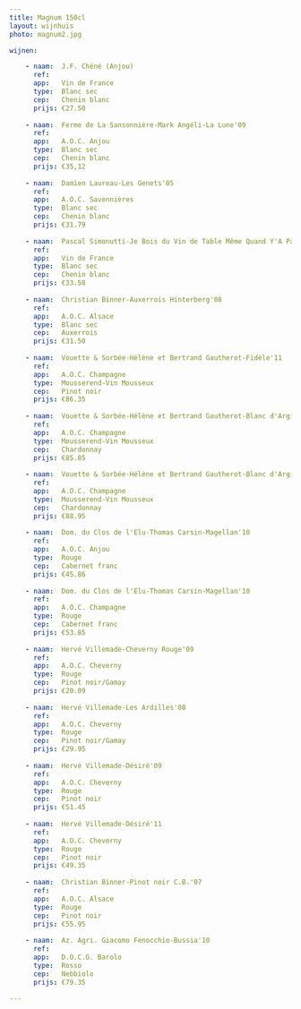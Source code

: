 ```yaml
---
title: Magnum 150cl
layout: wijnhuis
photo: magnum2.jpg

wijnen:

    - naam:  J.F. Chéné (Anjou)
      ref:   
      app:   Vin de France
      type:  Blanc sec
      cep:   Chenin blanc
      prijs: €27.50
    
    - naam:  Ferme de La Sansonnière-Mark Angéli-La Lune'09
      ref:   
      app:   A.O.C. Anjou
      type:  Blanc sec
      cep:   Chenin blanc
      prijs: €35,12
      
    - naam:  Damien Laureau-Les Genets'05
      ref:
      app:   A.O.C. Savennières
      type:  Blanc sec
      cep:   Chenin blanc
      prijs: €31.79
      
    - naam:  Pascal Simonutti-Je Bois du Vin de Table Même Quand Y'A Pas de Table'08 
      ref:
      app:   Vin de France
      type:  Blanc sec
      cep:   Chenin blanc
      prijs: €33.50
      
    - naam:  Christian Binner-Auxerrois Hinterberg'08
      ref:
      app:   A.O.C. Alsace
      type:  Blanc sec
      cep:   Auxerrois
      prijs: €31.50
      
    - naam:  Vouette & Sorbée-Hélène et Bertrand Gautherot-Fidèle'11
      ref:
      app:   A.O.C. Champagne
      type:  Mousserend-Vin Mousseux
      cep:   Pinot noir
      prijs: €86.35
      
    - naam:  Vouette & Sorbée-Hélène et Bertrand Gautherot-Blanc d'Argile'10
      ref:
      app:   A.O.C. Champagne
      type:  Mousserend-Vin Mousseux
      cep:   Chardonnay
      prijs: €85.85
      
    - naam:  Vouette & Sorbée-Hélène et Bertrand Gautherot-Blanc d'Argile'11
      ref:
      app:   A.O.C. Champagne
      type:  Mousserend-Vin Mousseux
      cep:   Chardonnay
      prijs: €88.95
      
    - naam:  Dom. du Clos de l'Elu-Thomas Carsin-Magellan'10
      ref:
      app:   A.O.C. Anjou
      type:  Rouge
      cep:   Cabernet franc
      prijs: €45.86
      
    - naam:  Dom. du Clos de l'Elu-Thomas Carsin-Magellan'10
      ref:
      app:   A.O.C. Champagne  
      type:  Rouge
      cep:   Cabernet franc 
      prijs: €53.85
      
    - naam:  Hervé Villemade-Cheverny Rouge'09
      ref:   
      app:   A.O.C. Cheverny
      type:  Rouge
      cep:   Pinot noir/Gamay
      prijs: €20.09
      
    - naam:  Hervé Villemade-Les Ardilles'08
      ref:
      app:   A.O.C. Cheverny
      type:  Rouge
      cep:   Pinot noir/Gamay
      prijs: €29.95
      
    - naam:  Hervé Villemade-Désiré'09
      ref:
      app:   A.O.C. Cheverny
      type:  Rouge
      cep:   Pinot noir
      prijs: €51.45
      
    - naam:  Hervé Villemade-Désiré'11
      ref:
      app:   A.O.C. Cheverny
      type:  Rouge
      cep:   Pinot noir
      prijs: €49.35
    
    - naam:  Christian Binner-Pinot noir C.B.'07
      ref:  
      app:   A.O.C. Alsace
      type:  Rouge
      cep:   Pinot noir
      prijs: €55.95
      
    - naam:  Az. Agri. Giacomo Fenocchio-Bussia'10
      ref:
      app:   D.O.C.G. Barolo
      type:  Rosso
      cep:   Nebbiolo
      prijs: €79.35

---
```


  

